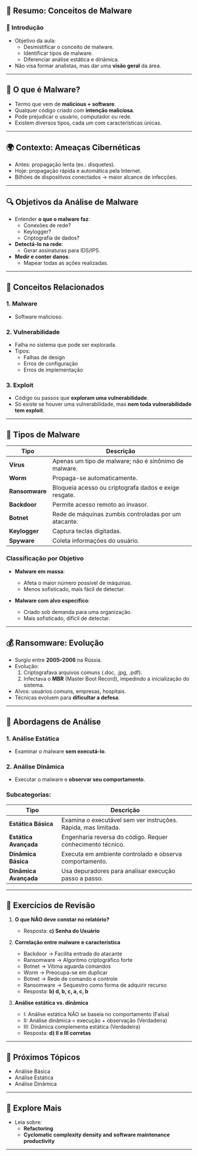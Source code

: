 
## 📁 Resumo: Conceitos de Malware

### 📌 Introdução
- Objetivo da aula:
  - Desmistificar o conceito de malware.
  - Identificar tipos de malware.
  - Diferenciar análise estática e dinâmica.
- Não visa formar analistas, mas dar uma **visão geral** da área.

---

## 🦠 O que é Malware?

- Termo que vem de **malicious + software**.
- Qualquer código criado com **intenção maliciosa**.
- Pode prejudicar o usuário, computador ou rede.
- Existem diversos tipos, cada um com características únicas.

---

## 🌍 Contexto: Ameaças Cibernéticas

- Antes: propagação lenta (ex.: disquetes).
- Hoje: propagação rápida e automática pela Internet.
- Bilhões de dispositivos conectados → maior alcance de infecções.

---

## 🔍 Objetivos da Análise de Malware

- Entender **o que o malware faz**:
  - Conexões de rede?
  - Keylogger?
  - Criptografia de dados?
- **Detectá-lo na rede**:
  - Gerar assinaturas para IDS/IPS.
- **Medir e conter danos**:
  - Mapear todas as ações realizadas.

---

## 🧩 Conceitos Relacionados

### 1. **Malware**
- Software malicioso.

### 2. **Vulnerabilidade**
- Falha no sistema que pode ser explorada.
- Tipos:
  - Falhas de design
  - Erros de configuração
  - Erros de implementação

### 3. **Exploit**
- Código ou passos que **exploram uma vulnerabilidade**.
- Só existe se houver uma vulnerabilidade, mas **nem toda vulnerabilidade tem exploit**.

---

## 🧫 Tipos de Malware

| Tipo | Descrição |
|------|-----------|
| **Vírus** | Apenas um tipo de malware; não é sinônimo de malware. |
| **Worm** | Propaga-se automaticamente. |
| **Ransomware** | Bloqueia acesso ou criptografa dados e exige resgate. |
| **Backdoor** | Permite acesso remoto ao invasor. |
| **Botnet** | Rede de máquinas zumbis controladas por um atacante. |
| **Keylogger** | Captura teclas digitadas. |
| **Spyware** | Coleta informações do usuário. |

### Classificação por Objetivo

- **Malware em massa**:
  - Afeta o maior número possível de máquinas.
  - Menos sofisticado, mais fácil de detectar.

- **Malware com alvo específico**:
  - Criado sob demanda para uma organização.
  - Mais sofisticado, difícil de detectar.

---

## 💰 Ransomware: Evolução

- Surgiu entre **2005–2006** na Rússia.
- Evolução:
  1. Criptografava arquivos comuns (.doc, .jpg, .pdf).
  2. Infectava o **MBR** (Master Boot Record), impedindo a inicialização do sistema.
- Alvos: usuários comuns, empresas, hospitais.
- Técnicas evoluem para **dificultar a defesa**.

---

## 🔬 Abordagens de Análise

### 1. **Análise Estática**
- Examinar o malware **sem executá-lo**.

### 2. **Análise Dinâmica**
- Executar o malware e **observar seu comportamento**.

### Subcategorias:

| Tipo | Descrição |
|------|-----------|
| **Estática Básica** | Examina o executável sem ver instruções. Rápida, mas limitada. |
| **Estática Avançada** | Engenharia reversa do código. Requer conhecimento técnico. |
| **Dinâmica Básica** | Executa em ambiente controlado e observa comportamento. |
| **Dinâmica Avançada** | Usa depuradores para analisar execução passo a passo. |

---

## 🧪 Exercícios de Revisão

1. **O que NÃO deve constar no relatório?**  
   - Resposta: **c) Senha do Usuário**

2. **Correlação entre malware e característica**  
   - Backdoor → Facilita entrada do atacante  
   - Ransomware → Algoritmo criptográfico forte  
   - Botnet → Vítima aguarda comandos  
   - Worm → Preocupa-se em duplicar  
   - Botnet → Rede de comando e controle  
   - Ransomware → Sequestro como forma de adquirir recurso  
   - Resposta: **b) d, b, c, a, c, b**

3. **Análise estática vs. dinâmica**  
   - I: Análise estática NÃO se baseia no comportamento (Falsa)  
   - II: Análise dinâmica = execução + observação (Verdadeira)  
   - III: Dinâmica complementa estática (Verdadeira)  
   - Resposta: **d) II e III corretas**

---

## 🧠 Próximos Tópicos

- Análise Básica
- Análise Estática
- Análise Dinâmica

---

## 🔗 Explore Mais

- Leia sobre:
  - **Refactoring**
  - **Cyclomatic complexity density and software maintenance productivity**

---
